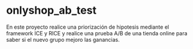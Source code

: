 # onlyshop_ab_test
En este proyecto realice una priorización de hipotesis mediante el framework ICE y RICE y realice una prueba A/B de una tienda online para saber si el nuevo grupo mejoro las ganancias. 
